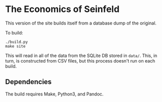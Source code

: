 # The Economics of Seinfeld

This version of the site builds itself from a database dump of the original.

To build:

```
./build.py
make site
```

This will read in all of the data from the SQLite DB stored in `data/`. This, in
turn, is constructed from CSV files, but this process doesn't run on each build.

## Dependencies

The build requires Make, Python3, and Pandoc.
